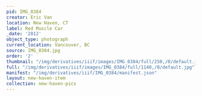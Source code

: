 ```yaml
---
pid: IMG_0384
creator: Eric Van
location: New Haven, CT
label: Red Muscle Car
_date: '2012'
object_type: photograph
current_location: Vancouver, BC
source: IMG_0384.jpg
order: '2'
thumbnail: "/img/derivatives/iiif/images/IMG_0384/full/250,/0/default.jpg"
full: "/img/derivatives/iiif/images/IMG_0384/full/1140,/0/default.jpg"
manifest: "/img/derivatives/iiif/IMG_0384/manifest.json"
layout: new-haven-item
collection: new-haven-pics
---
```

